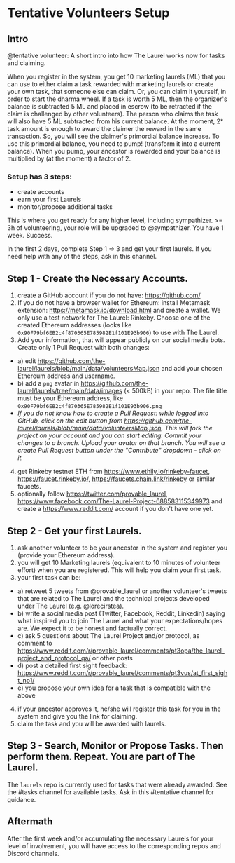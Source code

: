 # Tentative Volunteers Setup

## Intro

@tentative volunteer: 
A short intro into how The Laurel works now for tasks and claiming.

When you register in the system, you get 10 marketing laurels (ML) that you can use to either claim a task rewarded with marketing laurels or create your own task, that someone else can claim. Or, you can claim it yourself, in order to start the dharma wheel.
If a task is worth 5 ML, then the organizer's balance is subtracted 5 ML and placed in escrow (to be retracted if the claim is challenged by other volunteers). The person who claims the task will also have 5 ML subtracted from his current balance. At the moment, 2* task amount is enough to award the claimer the reward in the same transaction. So, you will see the claimer's primordial balance increase.
To use this primordial balance, you need to pump! (transform it into a current balance). When you pump, your ancestor is rewarded and your balance is multiplied by (at the moment) a factor of 2.

### Setup has 3 steps:

- create accounts
- earn your first Laurels
- monitor/propose additional tasks

This is where you get ready for any higher level, including sympathizer. >= 3h of volunteering, your role will be upgraded to @sympathizer. You have 1 week. Success.

In the first 2 days, complete Step 1 -> 3 and get your first laurels. If you need help with any of the steps, ask in this channel.

## Step 1 - Create the Necessary Accounts.
1. create a GitHub account if you do not have: <https://github.com/>
2. If you do not have a browser wallet for Ethereum: install Metamask extension: <https://metamask.io/download.html> and create a wallet. We only use a test network for The Laurel: Rinkeby. Choose one of the created Ethereum addresses (looks like `0x90F79bf6EB2c4f870365E785982E1f101E93b906`) to use with The Laurel.
3. Add your information, that will appear publicly on our social media bots. Create only 1 Pull Request with both changes: 
- a) edit <https://github.com/the-laurel/laurels/blob/main/data/volunteersMap.json> and add your chosen Ethereum address and username.
- b) add a `png` avatar in <https://github.com/the-laurel/laurels/tree/main/data/images> (< 500kB) in your repo. The file title must be your Ethereum address, like `0x90F79bf6EB2c4f870365E785982E1f101E93b906.png`
- *If you do not know how to create a Pull Request: while logged into GitHub, click on the edit button from <https://github.com/the-laurel/laurels/blob/main/data/volunteersMap.json>. This will fork the project on your account and you can start editing. Commit your changes to a branch. Upload your avatar on that branch. You will see a create Pull Request button under the "Contribute" dropdown - click on it.*
4. get Rinkeby testnet ETH from <https://www.ethily.io/rinkeby-faucet>, <https://faucet.rinkeby.io/>, <https://faucets.chain.link/rinkeby> or similar faucets.
5. optionally follow <https://twitter.com/provable_laurel>, <https://www.facebook.com/The-Laurel-Project-688583115349973> and create a <https://www.reddit.com/> account if you don't have one yet.

## Step 2 - Get your first Laurels.
1. ask another volunteer to be your ancestor in the system and register you (provide your Ethereum address).
2. you will get 10 Marketing laurels (equivalent to 10 minutes of volunteer effort) when you are registered. This will help you claim your first task.
3. your first task can be: 
- a) retweet 5 tweets from @provable_laurel or another volunteer's tweets that are related to The Laurel and the technical projects developed under The Laurel (e.g. @lorecirstea).
- b) write a social media post (Twitter, Facebook, Reddit, Linkedin) saying what inspired you to join The Laurel and what your expectations/hopes are. We expect it to be honest and factually correct.
- c) ask 5 questions about The Laurel Project and/or protocol, as comment to https://www.reddit.com/r/provable_laurel/comments/pt3opa/the_laurel_project_and_protocol_qa/ or other posts
- d) post a detailed first sight feedback: https://www.reddit.com/r/provable_laurel/comments/pt3vus/at_first_sight_no1/
- e) you propose your own idea for a task that is compatible with the above
4. if your ancestor approves it, he/she will register this task for you in the system and give you the link for claiming. 
5. claim the task and you will be awarded with laurels.

## Step 3 - Search, Monitor or Propose Tasks. Then perform them. Repeat. You are part of The Laurel.
 The `laurels` repo is currently used for tasks that were already awarded.
See the #tasks channel for available tasks. Ask in this #tentative channel for guidance.

## Aftermath
After the first week and/or accumulating the necessary Laurels for your level of involvement, you will have access to the corresponding repos and Discord channels.
